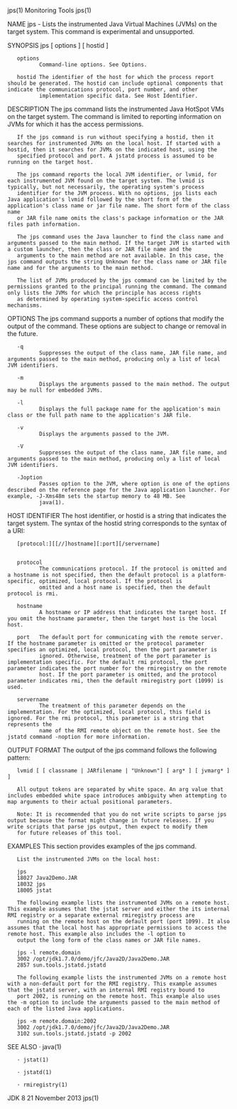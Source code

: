 jps(1)                                                                                         Monitoring Tools                                                                                        jps(1)



NAME
       jps - Lists the instrumented Java Virtual Machines (JVMs) on the target system. This command is experimental and unsupported.

SYNOPSIS
       jps [ options ] [ hostid ]


       options
              Command-line options. See Options.

       hostid The identifier of the host for which the process report should be generated. The hostid can include optional components that indicate the communications protocol, port number, and other
              implementation specific data. See Host Identifier.

DESCRIPTION
       The jps command lists the instrumented Java HotSpot VMs on the target system. The command is limited to reporting information on JVMs for which it has the access permissions.

       If the jps command is run without specifying a hostid, then it searches for instrumented JVMs on the local host. If started with a hostid, then it searches for JVMs on the indicated host, using the
       specified protocol and port. A jstatd process is assumed to be running on the target host.

       The jps command reports the local JVM identifier, or lvmid, for each instrumented JVM found on the target system. The lvmid is typically, but not necessarily, the operating system's process
       identifier for the JVM process. With no options, jps lists each Java application's lvmid followed by the short form of the application's class name or jar file name. The short form of the class name
       or JAR file name omits the class's package information or the JAR files path information.

       The jps command uses the Java launcher to find the class name and arguments passed to the main method. If the target JVM is started with a custom launcher, then the class or JAR file name and the
       arguments to the main method are not available. In this case, the jps command outputs the string Unknown for the class name or JAR file name and for the arguments to the main method.

       The list of JVMs produced by the jps command can be limited by the permissions granted to the principal running the command. The command only lists the JVMs for which the principle has access rights
       as determined by operating system-specific access control mechanisms.

OPTIONS
       The jps command supports a number of options that modify the output of the command. These options are subject to change or removal in the future.

       -q
              Suppresses the output of the class name, JAR file name, and arguments passed to the main method, producing only a list of local JVM identifiers.

       -m
              Displays the arguments passed to the main method. The output may be null for embedded JVMs.

       -l
              Displays the full package name for the application's main class or the full path name to the application's JAR file.

       -v
              Displays the arguments passed to the JVM.

       -V
              Suppresses the output of the class name, JAR file name, and arguments passed to the main method, producing only a list of local JVM identifiers.

       -Joption
              Passes option to the JVM, where option is one of the options described on the reference page for the Java application launcher. For example, -J-Xms48m sets the startup memory to 48 MB. See
              java(1).

HOST IDENTIFIER
       The host identifier, or hostid is a string that indicates the target system. The syntax of the hostid string corresponds to the syntax of a URI:

       [protocol:][[//]hostname][:port][/servername]


       protocol
              The communications protocol. If the protocol is omitted and a hostname is not specified, then the default protocol is a platform-specific, optimized, local protocol. If the protocol is
              omitted and a host name is specified, then the default protocol is rmi.

       hostname
              A hostname or IP address that indicates the target host. If you omit the hostname parameter, then the target host is the local host.

       port   The default port for communicating with the remote server. If the hostname parameter is omitted or the protocol parameter specifies an optimized, local protocol, then the port parameter is
              ignored. Otherwise, treatment of the port parameter is implementation specific. For the default rmi protocol, the port parameter indicates the port number for the rmiregistry on the remote
              host. If the port parameter is omitted, and the protocol parameter indicates rmi, then the default rmiregistry port (1099) is used.

       servername
              The treatment of this parameter depends on the implementation. For the optimized, local protocol, this field is ignored. For the rmi protocol, this parameter is a string that represents the
              name of the RMI remote object on the remote host. See the jstatd command -noption for more information.

OUTPUT FORMAT
       The output of the jps command follows the following pattern:

       lvmid [ [ classname | JARfilename | "Unknown"] [ arg* ] [ jvmarg* ] ]

       All output tokens are separated by white space. An arg value that includes embedded white space introduces ambiguity when attempting to map arguments to their actual positional parameters.

       Note: It is recommended that you do not write scripts to parse jps output because the format might change in future releases. If you write scripts that parse jps output, then expect to modify them
       for future releases of this tool.

EXAMPLES
       This section provides examples of the jps command.

       List the instrumented JVMs on the local host:

       jps
       18027 Java2Demo.JAR
       18032 jps
       18005 jstat

       The following example lists the instrumented JVMs on a remote host. This example assumes that the jstat server and either the its internal RMI registry or a separate external rmiregistry process are
       running on the remote host on the default port (port 1099). It also assumes that the local host has appropriate permissions to access the remote host. This example also includes the -l option to
       output the long form of the class names or JAR file names.

       jps -l remote.domain
       3002 /opt/jdk1.7.0/demo/jfc/Java2D/Java2Demo.JAR
       2857 sun.tools.jstatd.jstatd

       The following example lists the instrumented JVMs on a remote host with a non-default port for the RMI registry. This example assumes that the jstatd server, with an internal RMI registry bound to
       port 2002, is running on the remote host. This example also uses the -m option to include the arguments passed to the main method of each of the listed Java applications.

       jps -m remote.domain:2002
       3002 /opt/jdk1.7.0/demo/jfc/Java2D/Java2Demo.JAR
       3102 sun.tools.jstatd.jstatd -p 2002


SEE ALSO
       · java(1)

       · jstat(1)

       · jstatd(1)

       · rmiregistry(1)



JDK 8                                                                                          21 November 2013                                                                                        jps(1)
